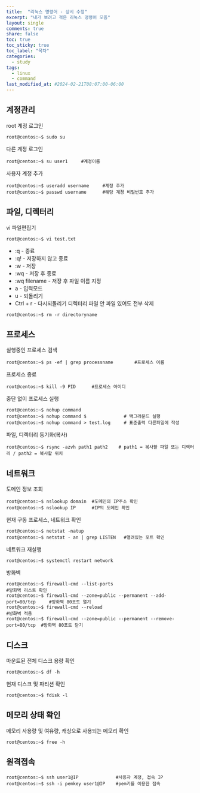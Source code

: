 ```yaml
---
title:  "리눅스 명령어 - 상시 수정"
excerpt: "내가 보려고 적은 리눅스 명령어 모음"
layout: single
comments: true
share: false
toc: true
toc_sticky: true
toc_label: "목차"
categories:
  - study
tags:
  - linux
  - command
last_modified_at: #2024-02-21T08:07:00-06:00
---
```


## 계정관리
root 계정 로그인
```console
root@centos:~$ sudo su
```
다른 계정 로그인
```console
root@centos:~$ su user1     #계정이름
```
사용자 계정 추가
```console
root@centos:~$ useradd username     #계정 추가
root@centos:~$ passwd username      #해당 계졍 비밀번호 추가
```

## 파일, 디렉터리
vi 파일편집기
```console
root@centos:~$ vi test.txt
```
* :q    - 종료
* :q!   - 저장하지 않고 종료
* :w    - 저장
* :wq   - 저장 후 종료
* :wq filename   - 저장 후 파일 이름 지정
* a     - 입력모드
* u     - 되돌리기
* Ctrl + r  - 다시되돌리기
디렉터리 파일 안 파일 있어도 전부 삭제
```console
root@centos:~$ rm -r directoryname  
```

## 프로세스
실행중인 프로세스 검색
```console
root@centos:~$ ps -ef | grep processname        #프로세스 이름
```
프로세스 종료
```console
root@centos:~$ kill -9 PID      #프로세스 아이디
```
중단 없이 프로세스 실행
```console
root@centos:~$ nohup command
root@centos:~$ nohup command $              # 백그라운드 실행
root@centos:~$ nohup command > test.log     # 표준출력 다른파일에 작성
```
파일, 디렉터리 동기화(복사)
```console
root@centos:~$ rsync -azvh path1 path2    # path1 = 복사할 파일 또는 디렉터리 / path2 = 복사할 위치
```

## 네트워크
도메인 정보 조회
```console
root@centos:~$ nslookup domain  #도메인의 IP주소 확인
root@centos:~$ nslookup IP      #IP의 도메인 확인
```

현재 구동 프로세스, 네트워크 확인
```console
root@centos:~$ netstat -natup
root@centos:~$ netstat - an | grep LISTEN   #열려있는 포트 확인
```
네트워크 재실행
```console
root@centos:~$ systemctl restart network
```
방화벽
```console
root@centos:~$ firewall-cmd --list-ports                                    #방화벽 리스트 확인
root@centos:~$ firewall-cmd --zone=public --permanent --add-port=80/tcp     #방화벽 80포트 열기
root@centos:~$ firewall-cmd --reload                                        #방화벽 적용
root@centos:~$ firewall-cmd --zone=public --permanent --remove-port=80/tcp  #방화벽 80포트 닫기
```
## 디스크

마운트된 전체 디스크 용량 확인
```console
root@centos:~$ df -h
```

현재 디스크 및 파티션 확인
```console
root@centos:~$ fdisk -l
```

## 메모리 상태 확인

메모리 사용량 및 여유량, 캐싱으로 사용되는 메모리 확인
```console
root@centos:~$ free -h
```


## 원격접속
```console
root@centos:~$ ssh user1@IP              #사용자 계정, 접속 IP
root@centos:~$ ssh -i pemkey user1@IP    #pem키를 이용한 접속
```